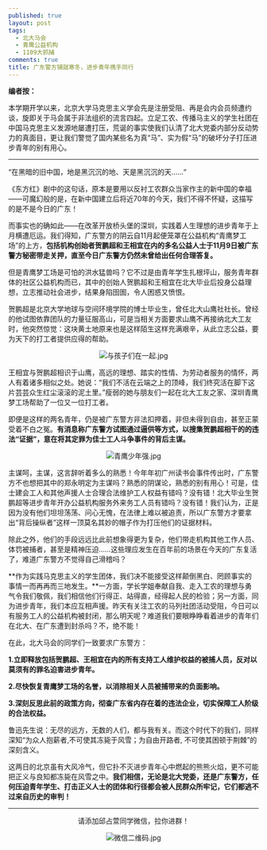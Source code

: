 ```yaml
---
published: true
layout: post
tags: 
  - 北大马会
  - 青鹰公益机构
  - 1109大抓捕
comments: true
title: 广东警方铺就寒冬，进步青年携手同行
---
```



**编者按：**

本学期开学以来，北京大学马克思主义学会先是注册受阻、再是会内会员频遭约谈，旋即关于马会属于非法组织的流言四起。立足工农、传播马主义的学生社团在中国马克思主义发源地屡遭打压，荒诞的事实使我们认清了北大党委内部分反动势力的真面目，更让我们警觉了国内某些名为真“马”、实为假“马”的破坏分子打压进步青年的别有用心。

---

“在黑暗的旧中国，地是黑沉沉的地、天是黑沉沉的天……“

《东方红》剧中的这句话，原本是要用以反衬工农群众当家作主的新中国的幸福——可魔幻般的是，在新中国建立后将近70年的今天，我们不得不怀疑，这描写的是不是今日的广东！

而事实也的确如此——在改革开放桥头堡的深圳，实践着人生理想的进步青年于上月横遭厄运。我们得知，广东警方的阴云自11月起便笼罩在公益机构“青鹰梦工场”的上方，**包括机构创始者贺鹏超和王相宜在内的多名公益人士于11月9日被广东警方秘密带走关押，直至今日广东警方仍然未曾给出任何合理答复。**

但是青鹰梦工场是可怕的洪水猛兽吗？它不过是由青年学生扎根坪山，服务青年群体的社区公益机构而已，其中的创始人贺鹏超和王相宜在北大毕业后投身公益理想，立志推动社会进步，结果身陷囹圄，令人困惑又愤恨。

贺鹏超是北京大学地球与空间环境学院的博士毕业生，曾任北大山鹰社社长。曾经的他试图依靠团队的力量征服高山，可是当相关方面要求山鹰不再接纳北大工友时，他突然惊觉：这块黄土地原来也是这样陌生这样充满艰辛，从此立志公益，要为天下的打工者提供应得的帮助。

<p align="center"><img src="https://pkuxiaoma.files.wordpress.com/2018/12/111.jpg?w=770" alt="与孩子们在一起.jpg" title="与孩子们在一起.jpg" /></p>

王相宜与贺鹏超相识于山鹰，高远的理想、踏实的性情、为劳动者服务的情怀，两人有着诸多相似之处。她说：“我们不活在云端之上的顶峰，我们终究活在脚下这片芸芸众生红尘滚滚的泥土里。”瘦弱的她与朋友们一起在北大工友之家、深圳青鹰梦工场帮助了一位又一位打工者。

即便是这样的两名青年，仍是被广东警方非法扣押着，非但未得到自由，甚至正蒙受着不白之冤。**有消息称广东警方试图通过逼供等方式，以搜集贺鹏超相干的的违法“证据”，意在将其定罪为佳士工人斗争事件的背后主谋。**

<p align="center"><img src="https://pkuxiaoma.files.wordpress.com/2018/12/222.jpg?w=770" alt="青鹰少年强.jpg" title="青鹰少年强.jpg" /></p>

主谋呵，主谋，这言辞听着多么的熟悉！今年年初广州读书会事件传出时，广东警方不也想把其中的郑永明定为主谋吗？熟悉的阴谋论，熟悉的别有用心！可是，佳士建会工人和其他声援人士合理合法维护工人权益有错吗？没有错！北大毕业生贺鹏超等进步青年开办公益机构服务外来务工人员有错吗？没有错！我们认为，正是因为没有他们坦坦荡荡、问心无愧，在法律上难以被追责，所以广东警方才要拿出“背后操纵者”这样一顶莫名其妙的帽子作为打压他们的证据材料。

除此之外，他们的手段远远比此前想象得更为复杂，他们带走机构其他工作人员、体罚被捕者，甚至是精神压迫……这些理应发生在百年前的场景在今天的广东复活了，难道广东警方不觉得自己滑稽吗？

**作为实践马克思主义的学生团体，我们决不能接受这样颠倒黑白、罔顾事实的事情一而再再而三地发生。**一方面，学长学姐奉献自我、走入工农的理想与勇气令我们敬佩，我们相信他们行得正、站得直，经得起人民的检验；另一方面，同为进步青年，我们本应互相声援。昨天有关注工农的马列社团活动受阻，今日可以有服务工人的公益机构被封闭，那么明天呢？难道我们要眼睁睁看着进步的青年们在北大、在广东遭到封杀吗？不，绝不能！

在此，北大马会的同学们一致要求广东警方：

**1.立即释放包括贺鹏超、王相宜在内的所有支持工人维护权益的被捕人员，反对以莫须有的罪名迫害进步青年。**

**2.尽快恢复青鹰梦工场的名誉，以消除相关人员被捕带来的负面影响。**

**3.深刻反思此前的政策方向，彻查广东省内存在着的违法企业，切实保障工人阶级的合法权益。**

鲁迅先生说：无尽的远方，无数的人们，都与我有关。而这个时代下的我们，同样深知“为众人抱薪者,不可使其冻毙于风雪；为自由开路者, 不可使其困顿于荆棘”的深刻含义。

这两日的北京虽有大风冷气，但它扑不灭进步青年心中燃起的熊熊火焰，更不可能把正义与良知都冻毙在风雪之中。**我们相信，无论是北大党委，还是广东警方，任何压迫青年学生、打击正义人士的团体和行径都会被人民群众所牢记，它们都逃不过来自历史的审判！**

---

<p align="center">请添加邱占萱同学微信，拉你进群！</p>

<p align="center"><img src="https://pkuhorse.files.wordpress.com/2018/12/image1.png?w=292&h=292" alt="微信二维码.jpg" title="微信二维码.jpg" /></p>
